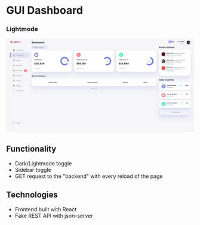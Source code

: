 # GUI Dashboard 

### Lightmode

![alt text](https://github.com/dstreiff/ECommerce-Dashboard/blob/master/src/images/image.png?raw=true)
 


## Functionality

- Dark/Lightmode toggle
- Sidebar toggle
- GET request to the "backend" with every reload of the page

## Technologies

- Frontend built with React
- Fake REST API with json-server
 